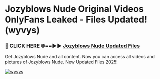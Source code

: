 # Jozyblows Nude Original Videos 0nlyFans Leaked - Files Updated! (wyvys)

<h3>🔴 CLICK HERE 🌐==►► <a href="https://tinyurl.com/yrmya6cz" rel="nofollow">Jozyblows Nude Updated Files</a></h3>

Get Jozyblows Nude and all content. Now you can access all videos and pictures of Jozyblows Nude. New Updated Files 2025!

[![wyvys](https://i.imgur.com/FMdXYCs.gif)](https://tinyurl.com/yrmya6cz)

